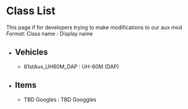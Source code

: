 # Class List

This page if for developers trying to make modifications to our aux mod  
*Format:* Class name : Display name

+ ## Vehicles

    + 61stAux_UH60M_DAP : UH-60M (DAP)

+ ## Items

    + TBD Googles : TBD Googgles

